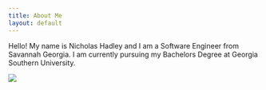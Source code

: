```yaml
---
title: About Me
layout: default
---
```


<div class="container">
  <div class="intro">
    <p>Hello! My name is Nicholas Hadley and I am a Software Engineer from Savannah Georgia. I am currently pursuing my Bachelors Degree at Georgia Southern University.</p>
    <img class="portrait" src="{{ '/assets/images/headshot.png' | relative_url }}" />
  </div>
</div>
